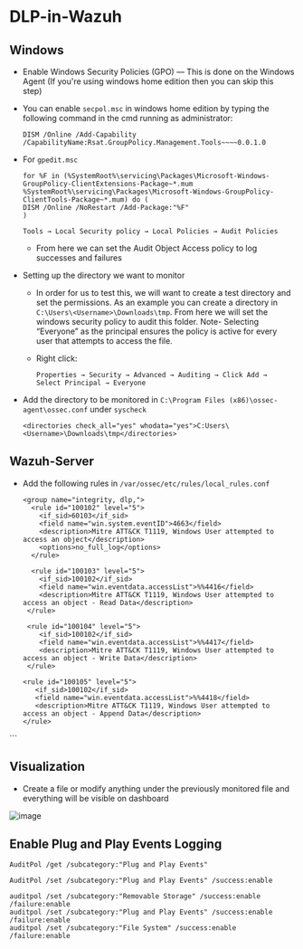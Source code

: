 # DLP-in-Wazuh

## Windows 
  - Enable Windows Security Policies (GPO) — This is done on the Windows Agent (If you're using windows home edition then you can skip this step)
  - You can enable ```secpol.msc``` in windows home edition by typing the following command in the cmd running as administrator:
    ```
    DISM /Online /Add-Capability /CapabilityName:Rsat.GroupPolicy.Management.Tools~~~~0.0.1.0
    ```
  - For ```gpedit.msc```
    ```
    for %F in (%SystemRoot%\servicing\Packages\Microsoft-Windows-GroupPolicy-ClientExtensions-Package~*.mum %SystemRoot%\servicing\Packages\Microsoft-Windows-GroupPolicy-ClientTools-Package~*.mum) do ( 
    DISM /Online /NoRestart /Add-Package:"%F"
    )
    ```
    ```
    Tools → Local Security policy → Local Policies → Audit Policies 
    ```
    - From here we can set the Audit Object Access policy to log successes and failures
      
  - Setting up the directory we want to monitor
    - In order for us to test this, we will want to create a test directory and set the permissions. As an example you can create a directory in ```C:\Users\<Username>\Downloads\tmp```. From here we will 
      set the windows security policy to audit this folder. Note- Selecting “Everyone” as the principal ensures the policy is active for every user that attempts to access the file.

    - Right click:
      ```
      Properties → Security → Advanced → Auditing → Click Add → Select Principal → Everyone
      ```
  - Add the directory to be monitored in ```C:\Program Files (x86)\ossec-agent\ossec.conf``` under ```syscheck```
    ```
    <directories check_all="yes" whodata="yes">C:Users\<Username>\Downloads\tmp</directories>
    ```

 ## Wazuh-Server 
  - Add the following rules in ```/var/ossec/etc/rules/local_rules.conf```
    ```
    <group name="integrity, dlp,">
      <rule id="100102" level="5">
        <if_sid>60103</if_sid>
        <field name="win.system.eventID">4663</field>
        <description>Mitre ATT&CK T1119, Windows User attempted to access an object</description>
        <options>no_full_log</options>
      </rule>

      <rule id="100103" level="5">
        <if_sid>100102</if_sid>
        <field name="win.eventdata.accessList">%%4416</field>
        <description>Mitre ATT&CK T1119, Windows User attempted to access an object - Read Data</description>
     </rule>

     <rule id="100104" level="5">
        <if_sid>100102</if_sid>
        <field name="win.eventdata.accessList">%%4417</field>
        <description>Mitre ATT&CK T1119, Windows User attempted to access an object - Write Data</description>
     </rule>

    <rule id="100105" level="5">
       <if_sid>100102</if_sid>
       <field name="win.eventdata.accessList">%%4418</field>
       <description>Mitre ATT&CK T1119, Windows User attempted to access an object - Append Data</description>
    </rule>
 </group>
 ```

## Visualization

 - Create a file or modify anything under the previously monitored file and everything will be visible on dashboard

  ![image](https://github.com/user-attachments/assets/8616125a-3747-432c-b4c9-2ffbff57dd6d)

## Enable Plug and Play Events Logging
```
AuditPol /get /subcategory:"Plug and Play Events"
```
```
AuditPol /set /subcategory:"Plug and Play Events" /success:enable
```
```
auditpol /set /subcategory:"Removable Storage" /success:enable /failure:enable
auditpol /set /subcategory:"Plug and Play Events" /success:enable /failure:enable
auditpol /set /subcategory:"File System" /success:enable /failure:enable
```
